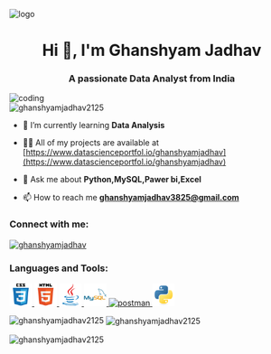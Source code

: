 ![logo](https://indoanalytica.com/static/images/bannerr.gif)
<h1 align="center">Hi 👋, I'm Ghanshyam Jadhav</h1>
<h3 align="center">A passionate Data Analyst from India</h3>

<img align="right" alt="coding" width="600" src="https://miro.medium.com/v2/resize:fit:1400/0*tD5kEC2JYcKHH0zO.gif">

<p align="left"> <img src="https://komarev.com/ghpvc/?username=ghanshyamjadhav2125&label=Profile%20views&color=0e75b6&style=flat" alt="ghanshyamjadhav2125" /> </p>

- 🌱 I’m currently learning **Data Analysis**

- 👨‍💻 All of my projects are available at [https://www.datascienceportfol.io/ghanshyamjadhav](https://www.datascienceportfol.io/ghanshyamjadhav)

- 💬 Ask me about **Python,MySQL,Pawer bi,Excel**

- 📫 How to reach me **ghanshyamjadhav3825@gmail.com**

<h3 align="left">Connect with me:</h3>
<p align="left">
<a href="https://linkedin.com/in/ghanshyamjadhav" target="blank"><img align="center" src="https://raw.githubusercontent.com/rahuldkjain/github-profile-readme-generator/master/src/images/icons/Social/linked-in-alt.svg" alt="ghanshyamjadhav" height="30" width="40" /></a>
</p>

<h3 align="left">Languages and Tools:</h3>
<p align="left"> <a href="https://www.w3schools.com/css/" target="_blank" rel="noreferrer"> <img src="https://raw.githubusercontent.com/devicons/devicon/master/icons/css3/css3-original-wordmark.svg" alt="css3" width="40" height="40"/> </a> <a href="https://www.w3.org/html/" target="_blank" rel="noreferrer"> <img src="https://raw.githubusercontent.com/devicons/devicon/master/icons/html5/html5-original-wordmark.svg" alt="html5" width="40" height="40"/> </a> <a href="https://www.java.com" target="_blank" rel="noreferrer"> <img src="https://raw.githubusercontent.com/devicons/devicon/master/icons/java/java-original.svg" alt="java" width="40" height="40"/> </a> <a href="https://www.mysql.com/" target="_blank" rel="noreferrer"> <img src="https://raw.githubusercontent.com/devicons/devicon/master/icons/mysql/mysql-original-wordmark.svg" alt="mysql" width="40" height="40"/> </a> <a href="https://postman.com" target="_blank" rel="noreferrer"> <img src="https://www.vectorlogo.zone/logos/getpostman/getpostman-icon.svg" alt="postman" width="40" height="40"/> </a> <a href="https://www.python.org" target="_blank" rel="noreferrer"> <img src="https://raw.githubusercontent.com/devicons/devicon/master/icons/python/python-original.svg" alt="python" width="40" height="40"/> </a> </p>

<p><img align="left" src="https://github-readme-stats.vercel.app/api/top-langs?username=ghanshyamjadhav2125&show_icons=true&locale=en&layout=compact" alt="ghanshyamjadhav2125" /></p>

<p>&nbsp;<img align="center" src="https://github-readme-stats.vercel.app/api?username=ghanshyamjadhav2125&show_icons=true&locale=en" alt="ghanshyamjadhav2125" /></p>

<p><img align="center" src="https://github-readme-streak-stats.herokuapp.com/?user=ghanshyamjadhav2125&" alt="ghanshyamjadhav2125" /></p>

